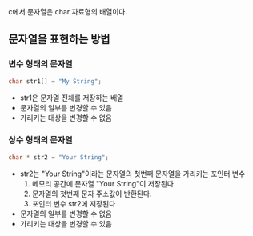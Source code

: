 c에서 문자열은 char 자료형의 배열이다.

## 문자열을 표현하는 방법

### 변수 형태의 문자열
```c
char str1[] = "My String";
```
- str1은 문자열 전체를 저장하는 배열
- 문자열의 일부를 변경할 수 있음
- 가리키는 대상을 변경할 수 없음

### 상수 형태의 문자열
```c
char * str2 = "Your String";
```
- str2는 "Your String"이라는 문자열의 첫번째 문자열을 가리키는 포인터 변수
	1. 메모리 공간에 문자열 "Your String"이 저장된다
	2. 문자열의 첫번째 문자 주소값이 반환된다.
	3. 포인터 변수 str2에 저장된다
- 문자열의 일부를 변경할 수 없음
- 가리키는 대상을 변경할 수 있음


